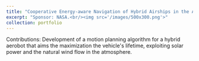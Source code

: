```yaml
---
title: "Cooperative Energy-aware Navigation of Hybrid Airships in the Atmosphere of Venus"
excerpt: "Sponsor: NASA.<br/><img src='/images/500x300.png'>"
collection: portfolio
---
```


Contributions: Development of a motion planning algorithm for a hybrid aerobot that aims the maximization the vehicle's lifetime, exploiting solar power and the natural wind flow in the atmosphere.
